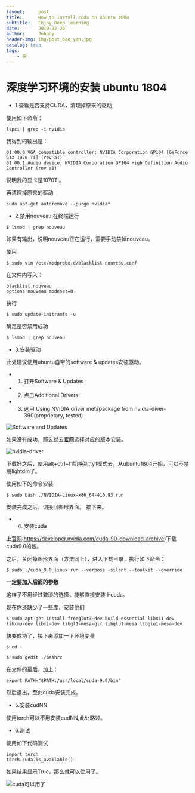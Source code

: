 ```yaml
---
layout:     post
title:      How to install cuda on ubuntu 1804
subtitle:   Enjoy Deep learning
date:       2019-02-20
author:     Johnny
header-img: img/post_bao_yan.jpg
catalog: true
tags:
    - 杂
---
```


# 深度学习环境的安装 ubuntu 1804

- 1.查看是否支持CUDA，清理掉原来的驱动

使用如下命令：
```
lspci | grep -i nvidia
```

我得到的输出是：

```
01:00.0 VGA compatible controller: NVIDIA Corporation GP104 [GeForce GTX 1070 Ti] (rev a1)
01:00.1 Audio device: NVIDIA Corporation GP104 High Definition Audio Controller (rev a1)
```

说明我的显卡是1070Ti。

再清理掉原来的驱动

```
sudo apt-get autoremove --purge nvidia*
```

- 2.禁用nouveau
在终端运行

```
$ lsmod | grep nouveau
```

如果有输出，说明nouveau正在运行，需要手动禁掉nouveau。

使用

```
$ sudo vim /etc/modprobe.d/blacklist-nouveau.conf
```

在文件内写入：

```
blacklist nouveau 
options nouveau modeset=0
```

执行

```
$ sudo update-initramfs -u
```

确定是否禁用成功

```
$ lsmod | grep nouveau
```

- 3.安装驱动

此处建议使用ubuntu自带的software & updates安装驱动。
- 1) 打开Software & Updates
- 2) 点击Additional Drivers
- 3) 选用 Using NVIDIA driver metapackage from nvidia-diver-390(proprietary, tested)

![Software and Updates](https://github.com/sweetice/sweetice.github.io/blob/master/figures/software%20and%20updates.png)

如果没有成功，那么就去[官网](https://www.nvidia.cn/Download/index.aspx?lang=cn)选择对应的版本安装。

![nvidia-driver](https://github.com/sweetice/sweetice.github.io/blob/master/figures/nvidia-driver.png)

下载好之后，使用alt+ctrl+f1切换到tty1模式去，从ubuntu1804开始，可以不禁用lightdm了。

使用如下的命令安装

```
$ sudo bash ./NVIDIA-Linux-x86_64-410.93.run 

```
安装完成之后，切换回图形界面。
接下来。

- 4. 安装cuda

上[官网](https://developer.nvidia.com/cuda-90-download-archive)(https://developer.nvidia.com/cuda-90-download-archive)下载cuda9.0的包。

之后，关闭掉图形界面（方法同上），进入下载目录，执行如下命令：  
```
$ sudo ./cuda_9.0_linux.run --verbose -silent --toolkit --override 
```
**一定要加入后面的参数**  

这样子不用经过繁琐的选择，能够直接安装上cuda。

现在你还缺少了一些库，安装他们

```
$ sudo apt-get install freeglut3-dev build-essential libx11-dev libxmu-dev libxi-dev libgl1-mesa-glx libglu1-mesa libglu1-mesa-dev
```

快要成功了，接下来添加一下环境变量

```
$ cd ~
```

```
$ sudo gedit ./bashrc
```

在文件的最后，加上：

```
export PATH="$PATH:/usr/local/cuda-9.0/bin"
```

然后退出，至此cuda安装完成。

- 5.安装cudNN

使用torch可以不用安装cudNN,此处略过。

- 6.测试

使用如下代码测试

```
import torch
torch.cuda.is_available()
```
如果结果显示True，那么就可以使用了。

![cuda可以用了](https://github.com/sweetice/sweetice.github.io/blob/master/figures/cuda_is_available.png)
